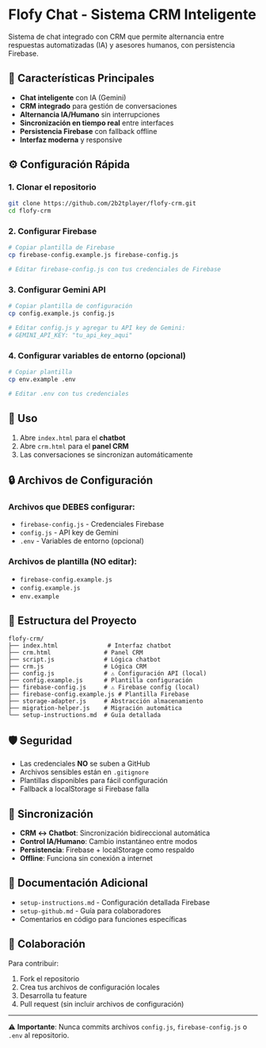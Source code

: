 # Flofy Chat - Sistema CRM Inteligente

Sistema de chat integrado con CRM que permite alternancia entre respuestas automatizadas (IA) y asesores humanos, con persistencia Firebase.

## 🚀 Características Principales

- **Chat inteligente** con IA (Gemini)
- **CRM integrado** para gestión de conversaciones
- **Alternancia IA/Humano** sin interrupciones
- **Sincronización en tiempo real** entre interfaces
- **Persistencia Firebase** con fallback offline
- **Interfaz moderna** y responsive

## ⚙️ Configuración Rápida

### 1. Clonar el repositorio

```bash
git clone https://github.com/2b2tplayer/flofy-crm.git
cd flofy-crm
```

### 2. Configurar Firebase

```bash
# Copiar plantilla de Firebase
cp firebase-config.example.js firebase-config.js

# Editar firebase-config.js con tus credenciales de Firebase
```

### 3. Configurar Gemini API

```bash
# Copiar plantilla de configuración
cp config.example.js config.js

# Editar config.js y agregar tu API key de Gemini:
# GEMINI_API_KEY: "tu_api_key_aqui"
```

### 4. Configurar variables de entorno (opcional)

```bash
# Copiar plantilla
cp env.example .env

# Editar .env con tus credenciales
```

## 🔧 Uso

1. Abre `index.html` para el **chatbot**
2. Abre `crm.html` para el **panel CRM**
3. Las conversaciones se sincronizan automáticamente

## 🔒 Archivos de Configuración

### Archivos que DEBES configurar:

- `firebase-config.js` - Credenciales Firebase
- `config.js` - API key de Gemini
- `.env` - Variables de entorno (opcional)

### Archivos de plantilla (NO editar):

- `firebase-config.example.js`
- `config.example.js`
- `env.example`

## 📁 Estructura del Proyecto

```
flofy-crm/
├── index.html              # Interfaz chatbot
├── crm.html               # Panel CRM
├── script.js              # Lógica chatbot
├── crm.js                 # Lógica CRM
├── config.js              # ⚠️ Configuración API (local)
├── config.example.js      # Plantilla configuración
├── firebase-config.js     # ⚠️ Firebase config (local)
├── firebase-config.example.js # Plantilla Firebase
├── storage-adapter.js     # Abstracción almacenamiento
├── migration-helper.js    # Migración automática
└── setup-instructions.md  # Guía detallada
```

## 🛡️ Seguridad

- Las credenciales **NO** se suben a GitHub
- Archivos sensibles están en `.gitignore`
- Plantillas disponibles para fácil configuración
- Fallback a localStorage si Firebase falla

## 🔄 Sincronización

- **CRM ↔ Chatbot**: Sincronización bidireccional automática
- **Control IA/Humano**: Cambio instantáneo entre modos
- **Persistencia**: Firebase + localStorage como respaldo
- **Offline**: Funciona sin conexión a internet

## 📖 Documentación Adicional

- `setup-instructions.md` - Configuración detallada Firebase
- `setup-github.md` - Guía para colaboradores
- Comentarios en código para funciones específicas

## 🤝 Colaboración

Para contribuir:

1. Fork el repositorio
2. Crea tus archivos de configuración locales
3. Desarrolla tu feature
4. Pull request (sin incluir archivos de configuración)

---

⚠️ **Importante**: Nunca commits archivos `config.js`, `firebase-config.js` o `.env` al repositorio.
